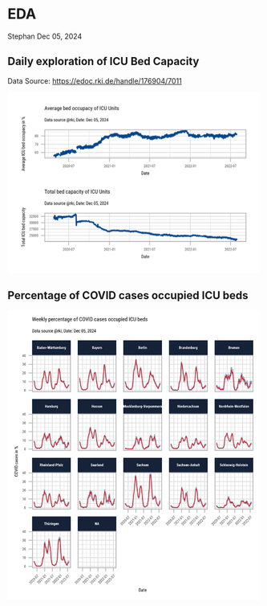 EDA
================
Stephan
Dec 05, 2024

## Daily exploration of ICU Bed Capacity

Data Source: <https://edoc.rki.de/handle/176904/7011>

![](README_files/figure-gfm/unnamed-chunk-5-1.png)<!-- -->

## Percentage of COVID cases occupied ICU beds

![](README_files/figure-gfm/unnamed-chunk-6-1.png)<!-- -->
